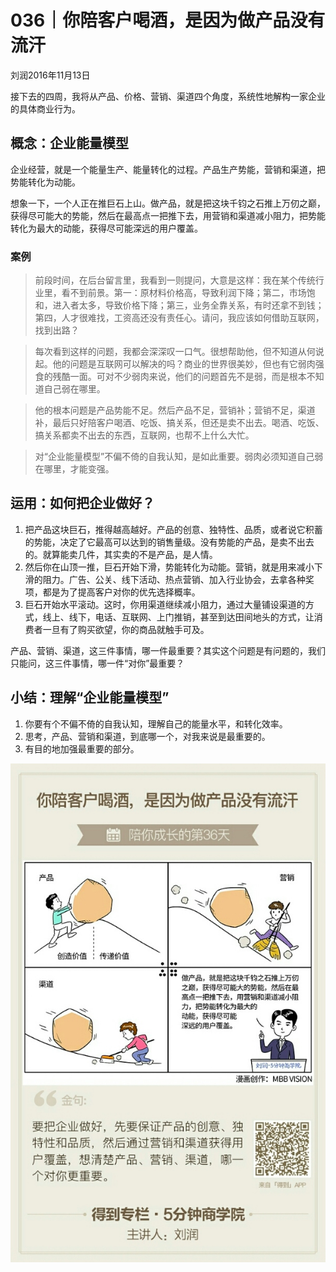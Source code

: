 # 036｜你陪客户喝酒，是因为做产品没有流汗
刘润2016年11月13日

接下去的四周，我将从产品、价格、营销、渠道四个角度，系统性地解构一家企业的具体商业行为。

## 概念：企业能量模型

企业经营，就是一个能量生产、能量转化的过程。产品生产势能，营销和渠道，把势能转化为动能。

想象一下，一个人正在推巨石上山。做产品，就是把这块千钧之石推上万仞之巅，获得尽可能大的势能，然后在最高点一把推下去，用营销和渠道减小阻力，把势能转化为最大的动能，获得尽可能深远的用户覆盖。

### 案例

>前段时间，在后台留言里，我看到一则提问，大意是这样：我在某个传统行业里，看不到前景。第一：原材料价格高，导致利润下降；第二，市场饱和，进入者太多，导致价格下降；第三，业务全靠关系，有时还拿不到钱；第四，人才很难找，工资高还没有责任心。请问，我应该如何借助互联网，找到出路？

>每次看到这样的问题，我都会深深叹一口气。很想帮助他，但不知道从何说起。他的问题是互联网可以解决的吗？商业的世界很美妙，但也有它弱肉强食的残酷一面。可对不少弱肉来说，他们的问题首先不是弱，而是根本不知道自己弱在哪里。

>他的根本问题是产品势能不足。然后产品不足，营销补；营销不足，渠道补，最后只好陪客户喝酒、吃饭、搞关系，但还是卖不出去。喝酒、吃饭、搞关系都卖不出去的东西，互联网，也帮不上什么大忙。

>对“企业能量模型”不偏不倚的自我认知，是如此重要。弱肉必须知道自己弱在哪里，才能变强。

## 运用：如何把企业做好？

1. 把产品这块巨石，推得越高越好。产品的创意、独特性、品质，或者说它积蓄的势能，决定了它最高可以达到的销售量级。没有势能的产品，是卖不出去的。就算能卖几件，其实卖的不是产品，是人情。
2. 然后你在山顶一推，巨石开始下滑，势能转化为动能。营销，就是用来减小下滑的阻力。广告、公关、线下活动、热点营销、加入行业协会，去拿各种奖项，都是为了提高客户对你的优先选择概率。
3. 巨石开始水平滚动。这时，你用渠道继续减小阻力，通过大量铺设渠道的方式，线上、线下，电话、互联网、上门推销，甚至到达田间地头的方式，让消费者一旦有了购买欲望，你的商品就触手可及。

产品、营销、渠道，这三件事情，哪一件最重要？其实这个问题是有问题的，我们只能问，这三件事情，哪一件“对你”最重要？

## 小结：理解“企业能量模型”

1. 你要有个不偏不倚的自我认知，理解自己的能量水平，和转化效率。
2. 思考，产品、营销和渠道，到底哪一个，对我来说是最重要的。
3. 有目的地加强最重要的部分。

![](./_image/2017-08-04-15-08-59.jpg)
